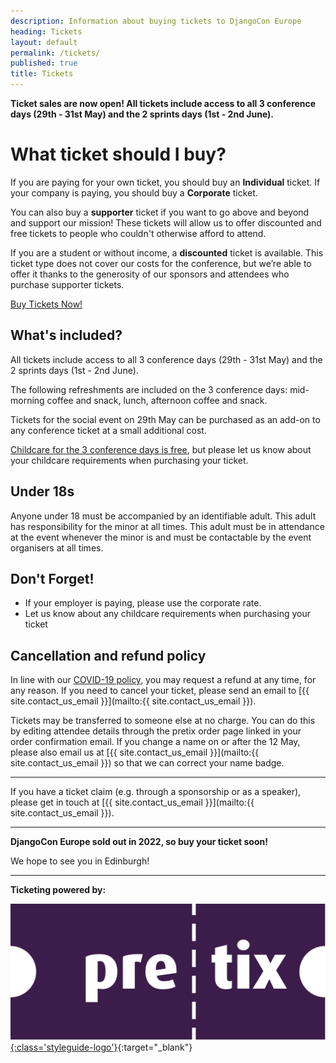 ```yaml
---
description: Information about buying tickets to DjangoCon Europe
heading: Tickets
layout: default
permalink: /tickets/
published: true
title: Tickets
---
```


**Ticket sales are now open!  All tickets include access to all 3 conference days (29th - 31st May) and the 2 sprints days (1st - 2nd June).**

# What ticket should I buy?

If you are paying for your own ticket, you should buy an **Individual** ticket. If your company 
is paying, you should buy a **Corporate** ticket. 

You can also buy a **supporter** ticket if you want to go above and beyond and support our mission!
These tickets will allow us to offer discounted and free tickets to people who couldn't otherwise
afford to attend.

If you are a student or without income, a **discounted** ticket is available. This ticket type does not cover our costs for the conference, but we’re able to offer it thanks to the generosity of our
sponsors and attendees who purchase supporter tickets.

<a class="button" href="{{ site.ticket_link }}" target="_blank">Buy Tickets Now!</a>

## What's included?

All tickets include access to all 3 conference days (29th - 31st May) and the 2 sprints days (1st - 2nd June).

The following refreshments are included on the 3 conference days: mid-morning coffee and snack, lunch, afternoon coffee and snack.  

Tickets for the social event on 29th May can be purchased as an add-on to any conference ticket at a small additional cost.

[Childcare for the 3 conference days is free](/inclusion#child-care-and-breastfeeding), but please let us know about your childcare requirements
when purchasing your ticket.

## Under 18s

Anyone under 18 must be accompanied by an identifiable adult. This adult has
responsibility for the minor at all times. This adult must be in attendance at the event
whenever the minor is and must be contactable by the event organisers at all times.

## Don't Forget!

- If your employer is paying, please use the corporate rate.
- Let us know about any childcare requirements when purchasing your ticket

## Cancellation and refund policy

In line with our [COVID-19 policy](/covid19-policy), you may request a refund at any time, for any reason. If you need to cancel your ticket, please send an email to [{{ site.contact_us_email }}](mailto:{{ site.contact_us_email }}).

Tickets may be transferred to someone else at no charge. You can do this by editing attendee details through the pretix order page linked in your order confirmation email. If you change a name on or after the 12 May, please also email us at [{{ site.contact_us_email }}](mailto:{{ site.contact_us_email }}) so that we can correct your name badge.

---

If you have a ticket claim (e.g. through a sponsorship or as a speaker), please get in touch at [{{ site.contact_us_email }}](mailto:{{ site.contact_us_email }}).

---

**DjangoCon Europe sold out in 2022, so buy your ticket soon!**

We hope to see you in Edinburgh!

---

**Ticketing powered by:**

[![pretix](/static/img/sponsors/pretix.svg){:class='styleguide-logo'}](https://pretix.eu/about/en/){:target="_blank"}
